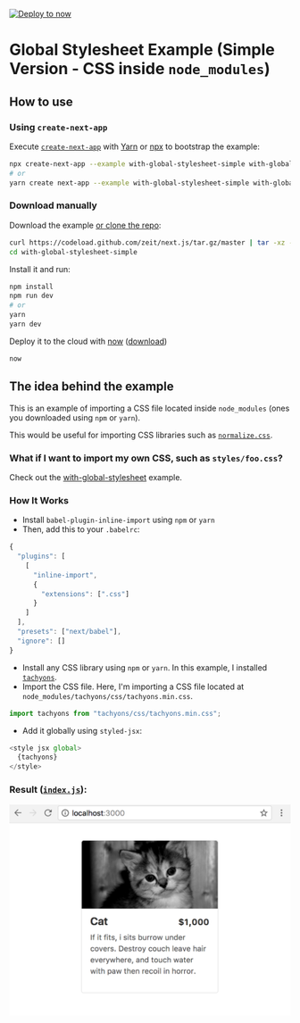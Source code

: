 [![Deploy to now](https://deploy.now.sh/static/button.svg)](https://deploy.now.sh/?repo=https://github.com/zeit/next.js/tree/master/examples/with-global-stylesheet-simple)

# Global Stylesheet Example (Simple Version - CSS inside `node_modules`)

## How to use

### Using `create-next-app`

Execute [`create-next-app`](https://github.com/segmentio/create-next-app) with [Yarn](https://yarnpkg.com/lang/en/docs/cli/create/) or [npx](https://github.com/zkat/npx#readme) to bootstrap the example:

```bash
npx create-next-app --example with-global-stylesheet-simple with-global-stylesheet-simple-app
# or
yarn create next-app --example with-global-stylesheet-simple with-global-stylesheet-simple-app
```

### Download manually

Download the example [or clone the repo](https://github.com/zeit/next.js):

```bash
curl https://codeload.github.com/zeit/next.js/tar.gz/master | tar -xz --strip=2 next.js-master/examples/with-global-stylesheet-simple
cd with-global-stylesheet-simple
```

Install it and run:

```bash
npm install
npm run dev
# or
yarn
yarn dev
```

Deploy it to the cloud with [now](https://zeit.co/now) ([download](https://zeit.co/download))

```bash
now
```

## The idea behind the example

This is an example of importing a CSS file located inside `node_modules` (ones you downloaded using `npm` or `yarn`).

This would be useful for importing CSS libraries such as [`normalize.css`](https://necolas.github.io/normalize.css/).

### What if I want to import my own CSS, such as `styles/foo.css`?

Check out the [with-global-stylesheet](../with-global-stylesheet) example.

### How It Works

* Install `babel-plugin-inline-import` using `npm` or `yarn`
* Then, add this to your `.babelrc`:

```js
{
  "plugins": [
    [
      "inline-import",
      {
        "extensions": [".css"]
      }
    ]
  ],
  "presets": ["next/babel"],
  "ignore": []
}
```

* Install any CSS library using `npm` or `yarn`. In this example, I installed [`tachyons`](https://tachyons.io/).
* Import the CSS file. Here, I'm importing a CSS file located at `node_modules/tachyons/css/tachyons.min.css`.

```js
import tachyons from "tachyons/css/tachyons.min.css";
```

* Add it globally using `styled-jsx`:

```js
<style jsx global>
  {tachyons}
</style>
```

### Result ([`index.js`](pages/index.js)):

![](example.png)
